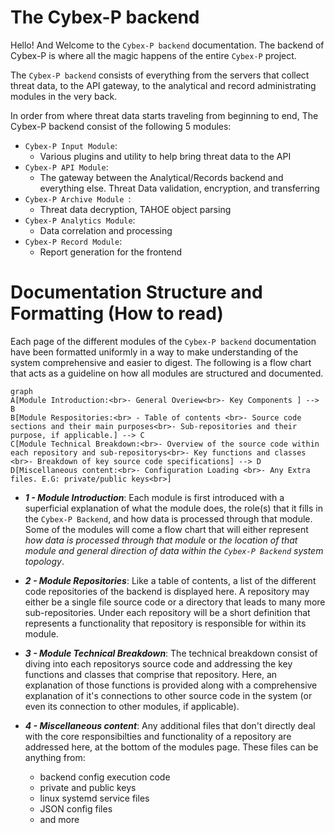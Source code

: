 ﻿# The Cybex-P backend
Hello! And Welcome to the `Cybex-P backend` documentation. The backend of Cybex-P is where all the magic happens of the entire `Cybex-P` project.

The `Cybex-P backend` consists of everything from the servers that collect threat data, to the API gateway, to the analytical and record administrating modules in the very back. 

In order from where threat data starts traveling from beginning to end, The Cybex-P backend consist of the following 5 modules:
- `Cybex-P Input Module`:
	- Various plugins and utility to help bring threat data to the API
- `Cybex-P API Module`:
	- The gateway between the Analytical/Records backend and everything else. Threat Data validation, encryption, and transferring
- `Cybex-P Archive Module `:
	- Threat data decryption, TAHOE object parsing
- `Cybex-P Analytics Module`:
	- Data correlation and processing
- `Cybex-P Record Module`:
	- Report generation for the frontend

# Documentation Structure and Formatting (How to read)

Each page of the different modules of the `Cybex-P backend` documentation have been formatted uniformly in a way to make understanding of the system comprehensive and easier to digest. The following is a flow chart that acts as a guideline on how all modules are structured and documented. 


```mermaid
graph
A[Module Introduction:<br>- General Overiew<br>- Key Components ] --> B
B[Module Respositories:<br> - Table of contents <br>- Source code sections and their main purposes<br>- Sub-repositories and their purpose, if applicable.] --> C
C[Module Technical Breakdown:<br>- Overview of the source code within each repository and sub-repositorys<br>- Key functions and classes <br>- Breakdown of key source code specifications] --> D
D[Miscellaneous content:<br>- Configuration Loading <br>- Any Extra files. E.G: private/public keys<br>]

```

-	***1 - Module Introduction***: Each module is first introduced with a superficial explanation of what the module does, the role(s) that it fills in the `Cybex-P Backend`, and how data is processed through that module. Some of the modules will come a flow chart that will either represent *how data is processed through that module* or *the location of that module and general direction of data within the `Cybex-P Backend` system topology*.

- ***2 - Module Repositories***: Like a table of contents, a list of the different code repositories of the backend is displayed here. A repository may either be a single file source code or a directory that leads to many more sub-repositories. Under each repository will be a short definition that represents a functionality that repository is responsible for within its module. 
- ***3 - Module Technical Breakdown***: The technical breakdown consist of diving into each repositorys source code and addressing the key functions and classes that comprise that repository. Here, an explanation of those functions is provided along with a comprehensive explanation of it's connections to other source code in the system (or even its connection to other modules, if applicable).
- ***4 - Miscellaneous content***:  Any additional files that don't directly deal with the core responsibilties and functionality of a repository are addressed here, at the bottom of the modules page. These files can be anything from:
	- backend config execution code
	- private and public keys
	- linux systemd service files
	- JSON config files
	- and more 